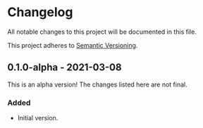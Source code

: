 # Changelog
All notable changes to this project will be documented in this file.

This project adheres to [Semantic Versioning](https://semver.org/spec/v2.0.0.html).

## 0.1.0-alpha - 2021-03-08

This is an alpha version! The changes listed here are not final.

### Added
- Initial version.
